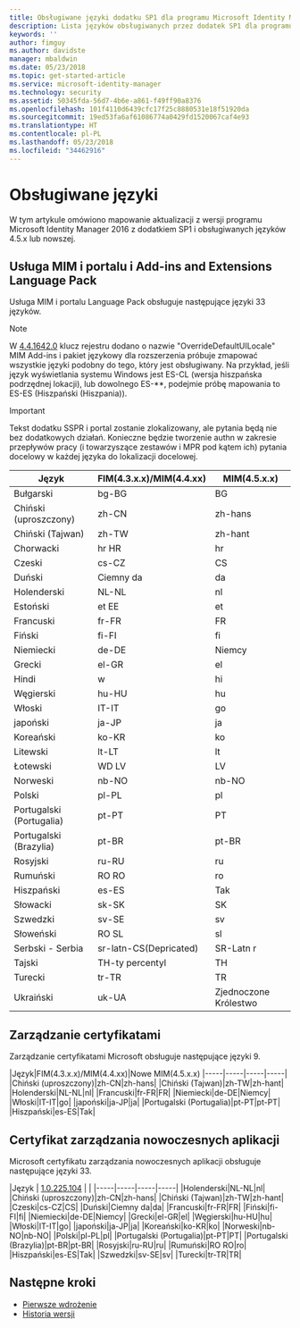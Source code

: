 ```yaml
---
title: Obsługiwane języki dodatku SP1 dla programu Microsoft Identity Manager 2016 | Dokumentacja firmy Microsoft
description: Lista języków obsługiwanych przez dodatek SP1 dla programu Microsoft Identity Manager 2016.
keywords: ''
author: fimguy
ms.author: davidste
manager: mbaldwin
ms.date: 05/23/2018
ms.topic: get-started-article
ms.service: microsoft-identity-manager
ms.technology: security
ms.assetid: 50345fda-56d7-4b6e-a861-f49ff90a8376
ms.openlocfilehash: 101f4110d6439cfc17f25c8880531e18f51920da
ms.sourcegitcommit: 19ed53fa6af61086774a0429fd1520067caf4e93
ms.translationtype: HT
ms.contentlocale: pl-PL
ms.lasthandoff: 05/23/2018
ms.locfileid: "34462916"
---
```

# <a name="supported-languages"></a>Obsługiwane języki

W tym artykule omówiono mapowanie aktualizacji z wersji programu Microsoft Identity Manager 2016 z dodatkiem SP1 i obsługiwanych języków 4.5.x lub nowszej.

## <a name="mim-service-and-portal-and-add-ins-and-extensions-language-pack"></a>Usługa MIM i portalu i Add-ins and Extensions Language Pack 

Usługa MIM i portalu Language Pack obsługuje następujące języki 33 języków.  

> [!NOTE]
> W [4.4.1642.0](https://support.microsoft.com/en-us/help/4021562/hotfix-rollup-package-build-4-4-1642-0-is-available-for-microsoft) klucz rejestru dodano o nazwie "OverrideDefaultUILocale" MIM Add-ins i pakiet językowy dla rozszerzenia próbuje zmapować wszystkie języki podobny do tego, który jest obsługiwany. Na przykład, jeśli język wyświetlania systemu Windows jest ES-CL (wersja hiszpańska podrzędnej lokacji), lub dowolnego ES-**, podejmie próbę mapowania to ES-ES (Hiszpański (Hiszpania)).

> [!IMPORTANT]
> Tekst dodatku SSPR i portal zostanie zlokalizowany, ale pytania będą nie bez dodatkowych działań. Konieczne będzie tworzenie authn w zakresie przepływów pracy (i towarzyszące zestawów i MPR pod kątem ich) pytania docelowy w każdej języka do lokalizacji docelowej.

|Język|FIM(4.3.x.x)/MIM(4.4.xx)|MIM(4.5.x.x)
|-----|-----|-----|
|Bułgarski|bg-BG|BG|
|Chiński (uproszczony)|zh-CN|zh-hans|
|Chiński (Tajwan)|zh-TW|zh-hant|
|Chorwacki|hr HR|hr|
|Czeski|cs-CZ|CS|
|Duński|Ciemny da|da|
|Holenderski|NL-NL|nl|
|Estoński|et EE|et|
|Francuski|fr-FR|FR|
|Fiński|fi-FI|fi|
|Niemiecki|de-DE|Niemcy|
|Grecki|el-GR|el|
|Hindi|w|hi|
|Węgierski|hu-HU|hu|
|Włoski|IT-IT|go|
|japoński|ja-JP|ja|
|Koreański|ko-KR|ko|
|Litewski|lt-LT|lt|
|Łotewski|WD LV|LV|
|Norweski|nb-NO|nb-NO|
|Polski|pl-PL|pl|
|Portugalski (Portugalia)|pt-PT|PT|
|Portugalski (Brazylia)|pt-BR|pt-BR|
|Rosyjski|ru-RU|ru||sv|
|Rumuński|RO RO|ro|
|Hiszpański|es-ES|Tak|
|Słowacki|sk-SK|SK|
|Szwedzki|sv-SE|sv|
|Słoweński|RO SL|sl|
|Serbski - Serbia |sr-latn-CS(Depricated)|SR-Latn r|
|Tajski|TH-ty percentyl|TH|
|Turecki|tr-TR|TR|
|Ukraiński|uk-UA|Zjednoczone Królestwo|

## <a name="certificate-management"></a>Zarządzanie certyfikatami 
Zarządzanie certyfikatami Microsoft obsługuje następujące języki 9. 

|Język|FIM(4.3.x.x)/MIM(4.4.xx)|Nowe MIM(4.5.x.x)
|-----|-----|-----|-----|
|Chiński (uproszczony)|zh-CN|zh-hans|
|Chiński (Tajwan)|zh-TW|zh-hant|
|Holenderski|NL-NL|nl|
|Francuski|fr-FR|FR|
|Niemiecki|de-DE|Niemcy|
|Włoski|IT-IT|go|
|japoński|ja-JP|ja|
|Portugalski (Portugalia)|pt-PT|pt-PT|
|Hiszpański|es-ES|Tak|

## <a name="certificate-management-modern-application"></a>Certyfikat zarządzania nowoczesnych aplikacji  
Microsoft certyfikatu zarządzania nowoczesnych aplikacji obsługuje następujące języki 33. 

|Język | [1.0.225.104](https://www.microsoft.com/en-us/download/details.aspx?id=54954) | |
|-----|-----|-----|-----|
|Holenderski|NL-NL|nl|
|Chiński (uproszczony)|zh-CN|zh-hans|
|Chiński (Tajwan)|zh-TW|zh-hant|
|Czeski|cs-CZ|CS|
|Duński|Ciemny da|da|
|Francuski|fr-FR|FR|
|Fiński|fi-FI|fi|
|Niemiecki|de-DE|Niemcy|
|Grecki|el-GR|el|
|Węgierski|hu-HU|hu|
|Włoski|IT-IT|go|
|japoński|ja-JP|ja|
|Koreański|ko-KR|ko|
|Norweski|nb-NO|nb-NO|
|Polski|pl-PL|pl|
|Portugalski (Portugalia)|pt-PT|PT|
|Portugalski (Brazylia)|pt-BR|pt-BR|
|Rosyjski|ru-RU|ru|
|Rumuński|RO RO|ro|
|Hiszpański|es-ES|Tak|
|Szwedzki|sv-SE|sv|
|Turecki|tr-TR|TR|

## <a name="next-steps"></a>Następne kroki

- [Pierwsze wdrożenie](microsoft-identity-manager-deploy.md)
- [Historia wersji](/reference/version-history.md)